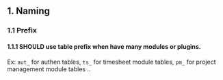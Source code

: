 ## 1. Naming

### 1.1 Prefix

#### 1.1.1 SHOULD use table prefix when have many modules or plugins.

Ex: `aut_` for authen tables, `ts_` for timesheet module tables, `pm_` for project management module tables ..
